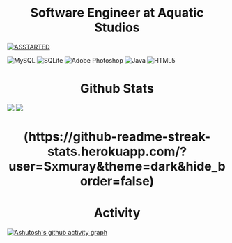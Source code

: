 <h1 align="center">Software Engineer at Aquatic Studios</h1>

[![ASSTARTED](https://user-images.githubusercontent.com/85844486/162154108-46ba8447-6e3d-49fe-8b64-71569c2be9fb.png)](https://discord.gg/XSWWCEhURx)

![MySQL](https://img.shields.io/badge/mysql-%2300f.svg?style=for-the-badge&logo=mysql&logoColor=white) ![SQLite](https://img.shields.io/badge/sqlite-%2307405e.svg?style=for-the-badge&logo=sqlite&logoColor=white) ![Adobe Photoshop](https://img.shields.io/badge/adobephotoshop-%2331A8FF.svg?style=for-the-badge&logo=adobephotoshop&logoColor=white) ![Java](https://img.shields.io/badge/java-%23ED8B00.svg?style=for-the-badge&logo=java&logoColor=white) ![HTML5](https://img.shields.io/badge/html5-%23E34F26.svg?style=for-the-badge&logo=html5&logoColor=white)

<h1 align="center">Github Stats</h1>

![](https://github-readme-stats.vercel.app/api/top-langs/?username=Sxmuray&theme=dark&hide_border=false&include_all_commits=false&count_private=false&layout=compact)
![](https://github-readme-stats.vercel.app/api?username=Sxmuray&theme=dark&hide_border=false&include_all_commits=false&count_private=false)<br/>
<h1 align="center">(https://github-readme-streak-stats.herokuapp.com/?user=Sxmuray&theme=dark&hide_border=false)</h1>

<h1 align="center">Activity</h1>

[![Ashutosh's github activity graph](https://activity-graph.herokuapp.com/graph?username=Sxmuray&bg_color=272626&color=ffffff&line=ffffff&point=0084ff&area=true&hide_border=true)](https://github.com/ashutosh00710/github-readme-activity-graph)

